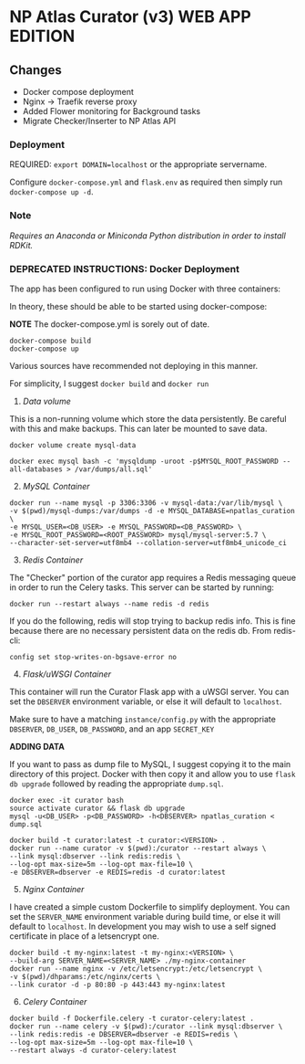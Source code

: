 # NP Atlas Curator (v3) WEB APP EDITION

## Changes

- Docker compose deployment
- Nginx -> Traefik reverse proxy
- Added Flower monitoring for Background tasks
- Migrate Checker/Inserter to NP Atlas API

### Deployment

REQUIRED: `export DOMAIN=localhost` or the appropriate servername.

Configure `docker-compose.yml` and `flask.env` as required then simply run `docker-compose up -d`.

### Note

_Requires an Anaconda or Miniconda Python distribution in order to
install RDKit._

### DEPRECATED INSTRUCTIONS: Docker Deployment

The app has been configured to run using Docker with three containers:

In theory, these should be able to be started using docker-compose:

**NOTE** The docker-compose.yml is sorely out of date.

```
docker-compose build
docker-compose up
```

Various sources have recommended not deploying in this manner.

For simplicity, I suggest `docker build` and `docker run`

1. _Data volume_

This is a non-running volume which store the data persistently.
Be careful with this and make backups. This can later be mounted to save data.

```
docker volume create mysql-data
```

```
docker exec mysql bash -c 'mysqldump -uroot -p$MYSQL_ROOT_PASSWORD --all-databases > /var/dumps/all.sql'
```

2. _MySQL Container_

```
docker run --name mysql -p 3306:3306 -v mysql-data:/var/lib/mysql \
-v $(pwd)/mysql-dumps:/var/dumps -d -e MYSQL_DATABASE=npatlas_curation \
-e MYSQL_USER=<DB_USER> -e MYSQL_PASSWORD=<DB_PASSWORD> \
-e MYSQL_ROOT_PASSWORD=<ROOT_PASSWORD> mysql/mysql-server:5.7 \
--character-set-server=utf8mb4 --collation-server=utf8mb4_unicode_ci
```

3. _Redis Container_

The "Checker" portion of the curator app requires a Redis messaging queue
in order to run the Celery tasks. This server can be started by running:

```
docker run --restart always --name redis -d redis
```

If you do the following, redis will stop trying to backup redis info. This
is fine because there are no necessary persistent data on the redis db.
From redis-cli:

```
config set stop-writes-on-bgsave-error no
```

4. _Flask/uWSGI Container_

This container will run the Curator Flask app with a uWSGI server.
You can set the `DBSERVER` environment variable, or else it will default
to `localhost`.

Make sure to have a matching `instance/config.py` with the appropriate
`DBSERVER`, `DB_USER`, `DB_PASSWORD`, and an app `SECRET_KEY`

**ADDING DATA**

If you want to pass as dump file to MySQL, I suggest copying it to the main
directory of this project. Docker with then copy it and allow you to use
`flask db upgrade` followed by reading the appropriate `dump.sql`.

```
docker exec -it curator bash
source activate curator && flask db upgrade
mysql -u<DB_USER> -p<DB_PASSWORD> -h<DBSERVER> npatlas_curation < dump.sql
```

```
docker build -t curator:latest -t curator:<VERSION> .
docker run --name curator -v $(pwd):/curator --restart always \
--link mysql:dbserver --link redis:redis \
--log-opt max-size=5m --log-opt max-file=10 \
-e DBSERVER=dbserver -e REDIS=redis -d curator:latest
```

5. _Nginx Container_

I have created a simple custom Dockerfile to simplify deployment.
You can set the `SERVER_NAME` environment variable during build time,
or else it will default to `localhost`. In development you may wish to use
a self signed certificate in place of a letsencrypt one.

```
docker build -t my-nginx:latest -t my-nginx:<VERSION> \
--build-arg SERVER_NAME=<SERVER_NAME> ./my-nginx-container
docker run --name nginx -v /etc/letsencrypt:/etc/letsencrypt \
-v $(pwd)/dhparams:/etc/nginx/certs \
--link curator -d -p 80:80 -p 443:443 my-nginx:latest
```

6. _Celery Container_

```
docker build -f Dockerfile.celery -t curator-celery:latest .
docker run --name celery -v $(pwd):/curator --link mysql:dbserver \
--link redis:redis -e DBSERVER=dbserver -e REDIS=redis \
--log-opt max-size=5m --log-opt max-file=10 \
--restart always -d curator-celery:latest
```

